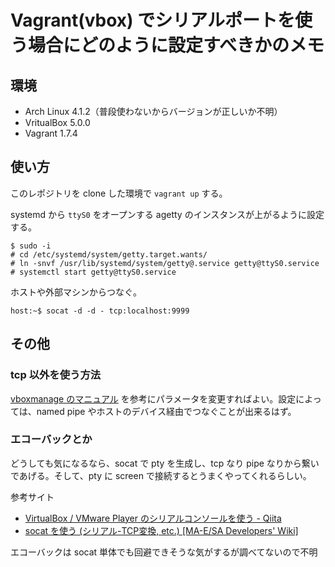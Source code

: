 # Vagrant(vbox) でシリアルポートを使う場合にどのように設定すべきかのメモ

## 環境

- Arch Linux 4.1.2（普段使わないからバージョンが正しいか不明）
- VritualBox 5.0.0
- Vagrant 1.7.4

## 使い方

このレポジトリを clone した環境で `vagrant up` する。

systemd から `ttyS0` をオープンする agetty のインスタンスが上がるように設定する。

```console
$ sudo -i
# cd /etc/systemd/system/getty.target.wants/
# ln -snvf /usr/lib/systemd/system/getty@.service getty@ttyS0.service
# systemctl start getty@ttyS0.service
```

ホストや外部マシンからつなぐ。

```console
host:~$ socat -d -d - tcp:localhost:9999
```

## その他

### tcp 以外を使う方法

[vboxmanage のマニュアル](https://www.virtualbox.org/manual/ch08.html#vboxmanage-modifyvm-other) を参考にパラメータを変更すればよい。設定によっては、named pipe やホストのデバイス経由でつなぐことが出来るはず。

### エコーバックとか

どうしても気になるなら、socat で pty を生成し、tcp なり pipe なりから繋いであげる。そして、pty に screen で接続するとうまくやってくれるらしい。

参考サイト
- [VirtualBox / VMware Player のシリアルコンソールを使う - Qiita](http://qiita.com/albatross/items/8404215ada12f562fe35#2-6)
- [socat を使う (シリアル-TCP変換, etc.) [MA-E/SA Developers' Wiki]](http://ma-tech.centurysys.jp/doku.php?id=mae3xx_tips:use_socat:start)

エコーバックは socat 単体でも回避できそうな気がするが調べてないので不明
